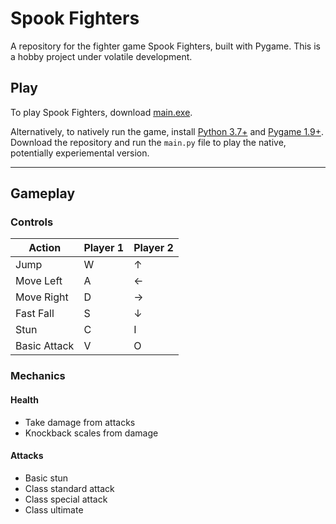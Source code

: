 # Spook Fighters

A repository for the fighter game Spook Fighters, built with Pygame. This is a hobby project under volatile development.

## Play

To play Spook Fighters, download [main.exe](https://github.com/HN67/spook-fighters/blob/master/dist/main.exe).

Alternatively, to natively run the game, install [Python 3.7+](https://www.python.org/downloads/) and [Pygame 1.9+](https://www.pygame.org/wiki/GettingStarted). Download the repository and run the `main.py` file to play the native, potentially experiemental version.

___

## Gameplay

### Controls

Action | Player 1 | Player 2
-------|----------|---------
Jump | W | ↑
Move Left | A | ←
Move Right | D | →
Fast Fall | S | ↓
Stun | C | I
Basic Attack | V | O

### Mechanics

#### Health

- Take damage from attacks
- Knockback scales from damage

#### Attacks

- Basic stun
- Class standard attack
- Class special attack
- Class ultimate
